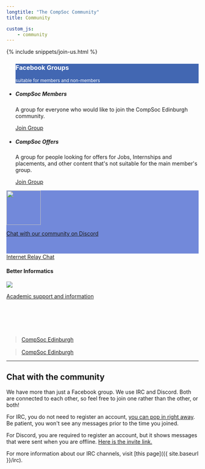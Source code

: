 ```yaml
---
longtitle: "The CompSoc Community"
title: Community

custom_js:
    - community
---
```


<div id="fb-root"></div>

{% include snippets/join-us.html %}

<div class="container" id="groupscontainer">
    <div class="row">
        <div class="col-lg-4">
            <div class="card mb-3">
                <ul class="list-group">
                    <li class="list-group-item" style="background-color: #4267b2; color: white">
                        <div class="d-flex w-100">
                            <h3 class="mb-1">Facebook Groups</h3>
                        </div>
                        <small class="mb-1">suitable for members and non-members</small>
                    </li>
                    <li class="list-group-item">
                        <h5 class="mb-1">CompSoc Members</h5>
                        <p>A group for everyone who would like to join the CompSoc Edinburgh community.</p>
                        <a href="https://facebook.com/groups/compsocedinburgh" class="btn btn-success">Join Group</a>
                    </li>
                    <li class="list-group-item">
                        <h5 class="mb-1">CompSoc Offers</h5>
                        <p>A group for people looking for offers for Jobs, Internships and placements, and other content that's not suitable for the main member's group.</p>
                        <a href="https://facebook.com/groups/compsoc.offers" class="btn btn-success">Join Group</a>
                    </li>
                </ul>
            </div>
        </div>
        <div class="col-lg-4">
            <div class="card card-inverse mb-3 text-center" style="background-color: #7289DA; height: 165px">
                <div class="card-block">
                    <a href="https://discord.gg/e4y8Vy5">
                        <img src="{{ site.baseurl }}/static/img/Discord-Logo+Wordmark-White.svg" style="height: 90px; max-width: 100%">
                        <p class="card-text">Chat with our community on Discord</p>
                    </a>
                </div>
            </div>
            <div class="card mb-3 text-center">
                <a href="{{ site.baseurl }}/irc" class="btn btn-warning btn-lg btn-block">Internet Relay Chat</a>
            </div>
            <div class="card mb-3 text-center" style="height: 165px">
                <div class="card-block">
                    <h4 class="card-title">Better Informatics</h4>
                    <a href="https://betterinformatics.com/">
                        <img src="{{ site.baseurl }}/static/img/better-informatics-thumb.png" style="max-width: 100%">
                        <p class="card-text">Academic support and information</p>
                    </a>
                </div>
            </div>
        </div>
        <!-- Small version -->
        <div class="col-lg-4 hidden-md-down facebook-card-md">
            <div id="facebookembed" class="fb-page" data-href="https://www.facebook.com/pg/compsoc" data-tabs="timeline" data-small-header="false" data-adapt-container-width="true" data-hide-cover="false" data-show-facepile="true" style="margin-bottom: 16px;"><blockquote cite="https://www.facebook.com/pg/compsoc" class="fb-xfbml-parse-ignore"><a href="https://www.facebook.com/pg/compsoc">CompSoc Edinburgh</a></blockquote></div>
        </div>
        <!-- Long version -->
        <div class="col-8 hidden-lg-up flex-first facebook-card-sm">
            <div class="fb-page" data-href="https://www.facebook.com/compsoc/" data-small-header="true" data-adapt-container-width="true" data-hide-cover="true" data-show-facepile="false"><blockquote cite="https://www.facebook.com/compsoc/" class="fb-xfbml-parse-ignore"><a href="https://www.facebook.com/compsoc/">CompSoc Edinburgh</a></blockquote></div>
        </div>
    </div>
</div>

----

## Chat with the community

We have more than just a Facebook group. We use IRC and Discord. Both are connected to each other, so feel free to join one rather than the other, or both!

For IRC, you do not need to register an account, [you can pop in right away](https://kiwiirc.com/client/irc.imaginarynet.uk:+6697#compsoc). Be patient, you won't see any messages prior to the time you joined.

For Discord, you are required to register an account, but it shows messages that were sent when you are offline. [Here is the invite link.](https://discord.gg/e4y8Vy5)

For more information about our IRC channels, visit [this page]({{ site.baseurl }}/irc).